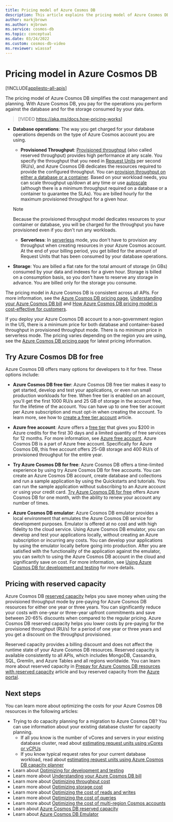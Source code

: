 ```yaml
---
title: Pricing model of Azure Cosmos DB 
description: This article explains the pricing model of Azure Cosmos DB and how it simplifies your cost management and cost planning.
author: markjbrown
ms.author: mjbrown
ms.service: cosmos-db
ms.topic: conceptual
ms.date: 03/24/2022
ms.custom: cosmos-db-video
ms.reviewer: wiassaf
---
```


# Pricing model in Azure Cosmos DB
[!INCLUDE[appliesto-all-apis](includes/appliesto-all-apis.md)]

The pricing model of Azure Cosmos DB simplifies the cost management and planning. With Azure Cosmos DB, you pay for the operations you perform against the database and for the storage consumed by your data.

>
> [!VIDEO https://aka.ms/docs.how-pricing-works]

- **Database operations**: The way you get charged for your database operations depends on the type of Azure Cosmos account you are using.

  - **Provisioned Throughput**: [Provisioned throughput](set-throughput.md) (also called reserved throughput) provides high performance at any scale. You specify the throughput that you need in [Request Units](request-units.md) per second (RU/s), and Azure Cosmos DB dedicates the resources required to provide the configured throughput. You can [provision throughput on either a database or a container](set-throughput.md). Based on your workload needs, you can scale throughput up/down at any time or use [autoscale](provision-throughput-autoscale.md) (although there is a minimum throughput required on a database or a container to guarantee the SLAs). You are billed hourly for the maximum provisioned throughput for a given hour.

   > [!NOTE]
   > Because the provisioned throughput model dedicates resources to your container or database, you will be charged for the throughput you have provisioned even if you don't run any workloads.

  - **Serverless**: In [serverless](serverless.md) mode, you don't have to provision any throughput when creating resources in your Azure Cosmos account. At the end of your billing period, you get billed for the amount of Request Units that has been consumed by your database operations.

- **Storage**: You are billed a flat rate for the total amount of storage (in GBs) consumed by your data and indexes for a given hour. Storage is billed on a consumption basis, so you don't have to reserve any storage in advance. You are billed only for the storage you consume.

The pricing model in Azure Cosmos DB is consistent across all APIs. For more information, see the [Azure Cosmos DB pricing page](https://azure.microsoft.com/pricing/details/cosmos-db/), [Understanding your Azure Cosmos DB bill](understand-your-bill.md) and [How Azure Cosmos DB pricing model is cost-effective for customers](total-cost-ownership.md).

If you deploy your Azure Cosmos DB account to a non-government region in the US, there is a minimum price for both database and container-based throughput in provisioned throughput mode. There is no minimum price in serverless mode. The pricing varies depending on the region you are using, see the [Azure Cosmos DB pricing page](https://azure.microsoft.com/pricing/details/cosmos-db/) for latest pricing information.

## Try Azure Cosmos DB for free

Azure Cosmos DB offers many options for developers to it for free. These options include:

* **Azure Cosmos DB free tier**: Azure Cosmos DB free tier makes it easy to get started, develop and test your applications, or even run small production workloads for free. When free tier is enabled on an account, you'll get the first 1000 RU/s and 25 GB of storage in the account free, for the lifetime of the account. You can have up to one free tier account per Azure subscription and must opt-in when creating the account. To learn more, see how to [create a free tier account](free-tier.md) article.

* **Azure free account**: Azure offers a [free tier](https://azure.microsoft.com/free/) that gives you $200 in Azure credits for the first 30 days and a limited quantity of free services for 12 months. For more information, see [Azure free account](../cost-management-billing/manage/avoid-charges-free-account.md). Azure Cosmos DB is a part of Azure free account. Specifically for Azure Cosmos DB, this free account offers 25-GB storage and 400 RU/s of provisioned throughput for the entire year.

* **Try Azure Cosmos DB for free**: Azure Cosmos DB offers a time-limited experience by using try Azure Cosmos DB for free accounts. You can create an Azure Cosmos DB account, create database and collections and run a sample application by using the Quickstarts and tutorials. You can run the sample application without subscribing to an Azure account or using your credit card. [Try Azure Cosmos DB for free](https://azure.microsoft.com/try/cosmosdb/) offers Azure Cosmos DB for one month, with the ability to renew your account any number of times.

* **Azure Cosmos DB emulator**: Azure Cosmos DB emulator provides a local environment that emulates the Azure Cosmos DB service for development purposes. Emulator is offered at no cost and with high fidelity to the cloud service. Using Azure Cosmos DB emulator, you can develop and test your applications locally, without creating an Azure subscription or incurring any costs. You can develop your applications by using the emulator locally before going into production. After you are satisfied with the functionality of the application against the emulator, you can switch to using the Azure Cosmos DB account in the cloud and significantly save on cost. For more information, see [Using Azure Cosmos DB for development and testing](local-emulator.md) for more details.

## Pricing with reserved capacity

Azure Cosmos DB [reserved capacity](cosmos-db-reserved-capacity.md) helps you save money when using the provisioned throughput mode by pre-paying for Azure Cosmos DB resources for either one year or three years. You can significantly reduce your costs with one-year or three-year upfront commitments and save between 20-65% discounts when compared to the regular pricing. Azure Cosmos DB reserved capacity helps you lower costs by pre-paying for the provisioned throughput (RU/s) for a period of one year or three years and you get a discount on the throughput provisioned. 

Reserved capacity provides a billing discount and does not affect the runtime state of your Azure Cosmos DB resources. Reserved capacity is available consistently to all APIs, which includes MongoDB, Cassandra, SQL, Gremlin, and Azure Tables and all regions worldwide. You can learn more about reserved capacity in [Prepay for Azure Cosmos DB resources with reserved capacity](cosmos-db-reserved-capacity.md) article and buy reserved capacity from the [Azure portal](https://portal.azure.com/).

## Next steps

You can learn more about optimizing the costs for your Azure Cosmos DB resources in the following articles:

* Trying to do capacity planning for a migration to Azure Cosmos DB? You can use information about your existing database cluster for capacity planning.
    * If all you know is the number of vCores and servers in your existing database cluster, read about [estimating request units using vCores or vCPUs](convert-vcore-to-request-unit.md) 
    * If you know typical request rates for your current database workload, read about [estimating request units using Azure Cosmos DB capacity planner](./sql/estimate-ru-with-capacity-planner.md)
* Learn about [Optimizing for development and testing](optimize-dev-test.md)
* Learn more about [Understanding your Azure Cosmos DB bill](understand-your-bill.md)
* Learn more about [Optimizing throughput cost](optimize-cost-throughput.md)
* Learn more about [Optimizing storage cost](optimize-cost-storage.md)
* Learn more about [Optimizing the cost of reads and writes](optimize-cost-reads-writes.md)
* Learn more about [Optimizing the cost of queries](./optimize-cost-reads-writes.md)
* Learn more about [Optimizing the cost of multi-region Cosmos accounts](optimize-cost-regions.md)
* Learn about [Azure Cosmos DB reserved capacity](cosmos-db-reserved-capacity.md)
* Learn about [Azure Cosmos DB Emulator](local-emulator.md)